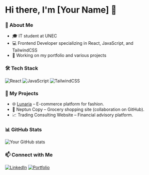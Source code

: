 # Hi there, I'm [Your Name] 👋

### 🚀 About Me
- 🎓 IT student at UNEC
- 💻 Frontend Developer specializing in React, JavaScript, and TailwindCSS
- 📜 Working on my portfolio and various projects

### 🛠️ Tech Stack
![React](https://img.shields.io/badge/React-61DAFB?style=flat&logo=react&logoColor=white)
![JavaScript](https://img.shields.io/badge/JavaScript-F7DF1E?style=flat&logo=javascript&logoColor=black)
![TailwindCSS](https://img.shields.io/badge/TailwindCSS-38B2AC?style=flat&logo=tailwind-css&logoColor=white)

### 📌 My Projects
- 🌐 [Lunaria](https://mdvayanlunaria.netlify.app/) – E-commerce platform for fashion.
- 🛒 Neptun Copy – Grocery shopping site (collaboration on GitHub).
- 📈 Trading Consulting Website – Financial advisory platform.

### 📊 GitHub Stats
![Your GitHub stats](https://github-readme-stats.vercel.app/api?username=your-username&show_icons=true&theme=radical)

### 📫 Connect with Me
[![LinkedIn](https://img.shields.io/badge/LinkedIn-0077B5?style=flat&logo=linkedin&logoColor=white)](your-linkedin-url)
[![Portfolio](https://img.shields.io/badge/Portfolio-000?style=flat&logo=vercel&logoColor=white)](your-portfolio-url)
